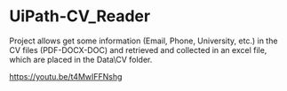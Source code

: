 # UiPath-CV_Reader

Project allows get some information (Email, Phone, University, etc.) in the CV files (PDF-DOCX-DOC) and retrieved and collected in an excel file, which are placed in the Data\CV folder.

https://youtu.be/t4MwIFFNshg
